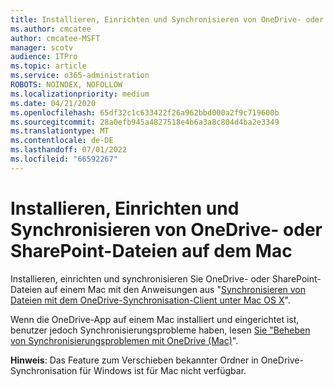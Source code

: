 ```yaml
---
title: Installieren, Einrichten und Synchronisieren von OneDrive- oder SharePoint-Dateien auf dem Mac
ms.author: cmcatee
author: cmcatee-MSFT
manager: scotv
audience: ITPro
ms.topic: article
ms.service: o365-administration
ROBOTS: NOINDEX, NOFOLLOW
ms.localizationpriority: medium
ms.date: 04/21/2020
ms.openlocfilehash: 65df32c1c633422f26a962bbd000a2f9c719600b
ms.sourcegitcommit: 28a0efb945a4827518e4b6a3a8c804d4ba2e3349
ms.translationtype: MT
ms.contentlocale: de-DE
ms.lasthandoff: 07/01/2022
ms.locfileid: "66592267"
---
```

# <a name="install-setup-and-sync-onedrive-or-sharepoint-files-on-mac"></a>Installieren, Einrichten und Synchronisieren von OneDrive- oder SharePoint-Dateien auf dem Mac 

Installieren, einrichten und synchronisieren Sie OneDrive- oder SharePoint-Dateien auf einem Mac mit den Anweisungen aus "[Synchronisieren von Dateien mit dem OneDrive-Synchronisation-Client unter Mac OS X](https://support.microsoft.com/office/sync-files-with-onedrive-on-mac-os-x-d11b9f29-00bb-4172-be39-997da46f913f)".

Wenn die OneDrive-App auf einem Mac installiert und eingerichtet ist, benutzer jedoch Synchronisierungsprobleme haben, lesen [Sie "Beheben von Synchronisierungsproblemen mit OneDrive (Mac)](https://support.microsoft.com/office/fix-onedrive-sync-problems-on-a-mac-af3012d7-13ec-4ac9-bbb1-ebcd2a0cd756)".

**Hinweis**: Das Feature zum Verschieben bekannter Ordner in OneDrive-Synchronisation für Windows ist für Mac nicht verfügbar.




